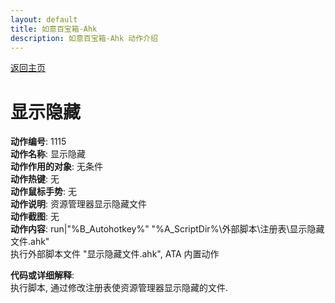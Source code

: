 ```yaml
---
layout: default
title: 如意百宝箱-Ahk
description: 如意百宝箱-Ahk 动作介绍
---
```

<link rel="stylesheet" href="../actions/css/atom-one-light.min.css">
<script src="../actions/js/highlight.min.js"></script>
<script>hljs.highlightAll();</script>

[返回主页](../index.md)

# [](#header-2) 显示隐藏

**动作编号**: 1115  
**动作名称**: 显示隐藏  
**动作作用的对象**: 无条件  
**动作热键**: 无  
**动作鼠标手势**: 无  
**动作说明**: 资源管理器显示隐藏文件  
**动作截图**: 无  
**动作内容**: run|"%B_Autohotkey%" "%A_ScriptDir%\外部脚本\注册表\显示隐藏文件.ahk"  
执行外部脚本文件 "显示隐藏文件.ahk", ATA 内置动作  

**代码或详细解释**:  
执行脚本, 通过修改注册表使资源管理器显示隐藏的文件.  